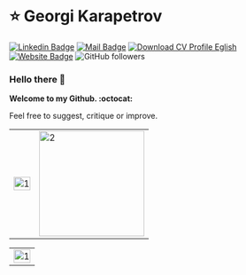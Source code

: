 # ⭐ Georgi Karapetrov
[![Linkedin Badge](https://img.shields.io/badge/-LinkedIn-blue?style=flat-square&logo=Linkedin&logoColor=white&link=https://www.linkedin.com/in/georgi-karapetrov/)](https://www.linkedin.com/in/georgi-karapetrov-b7309b139/)
[![Mail Badge](https://img.shields.io/badge/-Gmail-c14438?style=flat-square&logo=Gmail&logoColor=white&link=mailto:georgi@karapetrov.top)](mailto:mailto:georgi@karapetrov.top)
[![Download CV Profile Eglish](https://img.shields.io/badge/Download-CV%20Profile-blue)](https://github.com/GeorgiKarapetrov/georgi.karapetrov.top/blob/main/public/GeorgiKarapetrovResume.pdf)
[![Website Badge](https://img.shields.io/badge/website-Access%20website-green)](https://georgi.karapetrov.top/)
![GitHub followers](https://img.shields.io/github/followers/GeorgiKarapetrov?label=Follow&style=social)

<!--
* Check it out my website at [georgi.karapetrov.top](https://georgi.karapetrov.top)
-->

### Hello there 👋
**Welcome to my Github. :octocat:**
<p>Feel free to suggest, critique or improve.</p>

<!--
![Most used languages](https://github-readme-stats.vercel.app/api/top-langs/?username=GeorgiKarapetrov&layout=compact)
-->

<!-- 📕 **Latest Posts** -->
<!-- POST-LIST:START -->
<!--- [The anti-traversing 2D Array formula.](https://www.linkedin.com/pulse/anti-traversing-2d-array-formula-guilherme-borges-bastos/);
- [Open-source Tinder slide card for Android (en-US)](https://www.linkedin.com/pulse/tinder-slide-card-android-open-source-en-guilherme-borges-bastos/);
- [Em 2019, saia do desemprego! Seja você um Web Developer (pt-BR).](https://www.linkedin.com/pulse/em-2019-saia-do-desemprego-seja-voc%C3%AA-um-web-developer-borges-bastos/);
- [Georeferencia - Select com o MySQL & PHP (pt-BR).](https://www.linkedin.com/pulse/georeferencia-select-com-o-mysql-php-pt-br-guilherme-borges-bastos/);
- [List all posts](https://www.linkedin.com/in/guilhermeborgesbastos/detail/recent-activity/posts/).-->
<!-- POST-LIST:END -->

<!-- <img align="right" src="https://github-readme-stats.vercel.app/api?username=georgikarapetrov" />

### Hi there 👋 ###

- 🔭 I’m currently working on _Mearete SA_
- 📫 How to reach me: blackout _at_ altervista _dot_ org
- ⚡ Fun fact: i'm grumpy

[![Anurag's github stats](https://github-readme-stats.vercel.app/api?username=georgikarapetrov)](https://github.com/anuraghazra/github-readme-stats)

- 🌱 I’m currently learning 
- 👯 I’m looking to collaborate on ...
- 🤔 I’m looking for help with ...
- 💬 Ask me about ...
- 😄 Pronouns: ...
-->

<!-- ### ⚡ Github Stats

<p align="center">
<img src="https://github-profile-trophy.vercel.app/?username=georgikarapetrov&theme=darkhub"> 
<br><br>
<img src="https://github-readme-streak-stats.herokuapp.com/?user=georgikarapetrov&theme=merko">
</p> -->
<table>
  <tr>
    <td><img src="https://github-readme-stats.vercel.app/api?username=georgikarapetrov&theme=radical&show_icons=true"  display=block width=100% height=auto alt="1"></td>
    <td><img src="https://github-readme-stats.vercel.app/api/top-langs/?username=georgikarapetrov&theme=radical&layout=compact&hide=Jupyter%20Notebook&langs_count=8"  display=block height=190 align="center" alt="2"></td>
   </tr>
</table>


<table>
  <tr>
    <td><img src="https://github-profile-summary-cards.vercel.app/api/cards/profile-details?username=georgikarapetrov&theme=solarized_dark"  display=block width=100% height=auto alt="1"></td>
   </tr>
   <tr>
</table>
<!--       <td><img src="https://activity-graph.herokuapp.com/graph?username=georgikarapetrov&bg_color=073642&color=859900&line=006400&point=35aea1&area=true" display=block width=100% height=auto alt="2"></td>
  </td>
  </tr>
</table> -->
